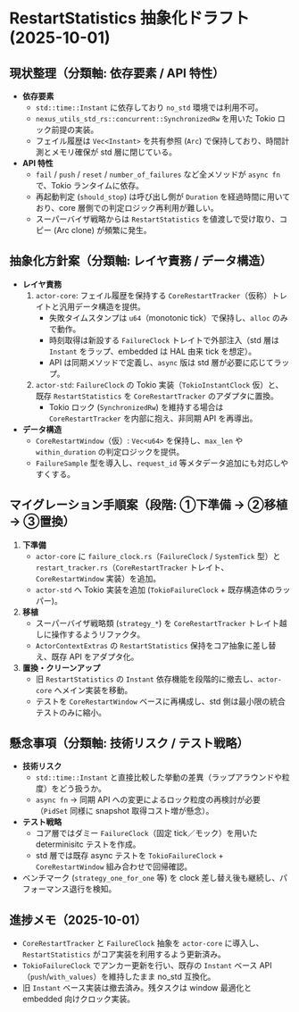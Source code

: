 # RestartStatistics 抽象化ドラフト (2025-10-01)

## 現状整理（分類軸: 依存要素 / API 特性）
- **依存要素**
  - `std::time::Instant` に依存しており `no_std` 環境では利用不可。
  - `nexus_utils_std_rs::concurrent::SynchronizedRw` を用いた Tokio ロック前提の実装。
  - フェイル履歴は `Vec<Instant>` を共有参照 (`Arc`) で保持しており、時間計測とメモリ確保が std 層に閉じている。
- **API 特性**
  - `fail` / `push` / `reset` / `number_of_failures` など全メソッドが `async fn` で、Tokio ランタイムに依存。
  - 再起動判定 (`should_stop`) は呼び出し側が `Duration` を経過時間に用いており、core 層側での判定ロジック再利用が難しい。
  - スーパーバイザ戦略からは `RestartStatistics` を値渡しで受け取り、コピー (Arc clone) が頻繁に発生。

## 抽象化方針案（分類軸: レイヤ責務 / データ構造）
- **レイヤ責務**
  1. `actor-core`: フェイル履歴を保持する `CoreRestartTracker`（仮称）トレイトと汎用データ構造を提供。
     - 失敗タイムスタンプは `u64`（monotonic tick）で保持し、`alloc` のみで動作。
     - 時刻取得は新設する `FailureClock` トレイトで外部注入（std 層は `Instant` をラップ、embedded は HAL 由来 tick を想定）。
     - API は同期メソッドで定義し、`async` 版は std 層が必要に応じてラップ。
  2. `actor-std`: `FailureClock` の Tokio 実装（`TokioInstantClock` 仮）と、既存 `RestartStatistics` を `CoreRestartTracker` のアダプタに置換。
     - Tokio ロック (`SynchronizedRw`) を維持する場合は `CoreRestartTracker` を内部に抱え、非同期 API を再導出。
- **データ構造**
  - `CoreRestartWindow`（仮）: `Vec<u64>` を保持し、`max_len` や `within_duration` の判定ロジックを提供。
  - `FailureSample` 型を導入し、`request_id` 等メタデータ追加にも対応しやすくする。

## マイグレーション手順案（段階: ①下準備 → ②移植 → ③置換）
1. **下準備**
   - `actor-core` に `failure_clock.rs`（`FailureClock` / `SystemTick` 型）と `restart_tracker.rs`（`CoreRestartTracker` トレイト、`CoreRestartWindow` 実装）を追加。
   - `actor-std` へ Tokio 実装を追加 (`TokioFailureClock` + 既存構造体のラッパー)。
2. **移植**
   - スーパーバイザ戦略類 (`strategy_*`) を `CoreRestartTracker` トレイト越しに操作するようリファクタ。
   - `ActorContextExtras` の `RestartStatistics` 保持をコア抽象に差し替え、既存 API をアダプタ化。
3. **置換・クリーンアップ**
   - 旧 `RestartStatistics` の `Instant` 依存機能を段階的に撤去し、`actor-core` へメイン実装を移動。
   - テストを `CoreRestartWindow` ベースに再構成し、std 側は最小限の統合テストのみに縮小。

## 懸念事項（分類軸: 技術リスク / テスト戦略）
- **技術リスク**
  - `std::time::Instant` と直接比較した挙動の差異（ラップアラウンドや粒度）をどう扱うか。
  - `async fn` → 同期 API への変更によるロック粒度の再検討が必要（`PidSet` 同様に snapshot 取得コスト増が懸念）。
- **テスト戦略**
  - コア層ではダミー `FailureClock`（固定 tick／モック）を用いた determinisitc テストを作成。
  - std 層では既存 async テストを `TokioFailureClock` + `CoreRestartWindow` 組み合わせで回帰確認。
 - ベンチマーク (`strategy_one_for_one` 等) を clock 差し替え後も継続し、パフォーマンス退行を検知。

## 進捗メモ（2025-10-01）
- `CoreRestartTracker` と `FailureClock` 抽象を `actor-core` に導入し、`RestartStatistics` がコア実装を利用するよう更新済み。
- `TokioFailureClock` でアンカー更新を行い、既存の `Instant` ベース API（`push`/`with_values`）を維持したまま no_std 互換化。
- 旧 `Instant` ベース実装は撤去済み。残タスクは window 最適化と embedded 向けクロック実装。
